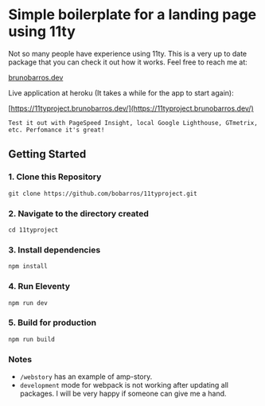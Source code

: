 # Simple boilerplate for a landing page using 11ty

Not so many people have experience using 11ty. This is a very up to date package that you can check it out how it works. Feel free to reach me at:  
  
[brunobarros.dev](https://brunobarros.dev)  
  
Live application at heroku (It takes a while for the app to start again):  
  
[https://11typroject.brunobarros.dev/](https://11typroject.brunobarros.dev/)

```
Test it out with PageSpeed Insight, local Google Lighthouse, GTmetrix, etc. Perfomance it's great!
```


## Getting Started

### 1. Clone this Repository

```
git clone https://github.com/bobarros/11typroject.git

```

### 2. Navigate to the directory created

```
cd 11typroject
```

### 3. Install dependencies

```
npm install
```

### 4. Run Eleventy

```
npm run dev
```

### 5. Build for production

```
npm run build
```

### Notes

* `/webstory` has an example of amp-story.
* `development` mode for webpack is not working after updating all packages. I will be very happy if someone can give me a hand.
